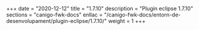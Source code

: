 +++
date        = "2020-12-12"
title       = "1.7.10"
description = "Plugin eclipse 1.7.10"
sections    = "canigo-fwk-docs"
enllac		= "/canigo-fwk-docs/entorn-de-desenvolupament/plugin-eclipse/1.7.10/"
weight		= 1
+++
